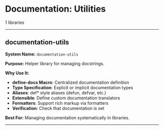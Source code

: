# Documentation: Utilities

1 libraries

---

## documentation-utils

**System Name:** `documentation-utils`

**Purpose:** Helper library for managing docstrings.

**Why Use It:**
- **define-docs Macro**: Centralized documentation definition
- **Type Specification**: Explicit or implicit documentation types
- **Aliases**: def* style aliases (defun, defvar, etc.)
- **Extensible**: Define custom documentation translators
- **Formatters**: Support rich markup via formatters
- **Verification**: Check that documentation is set

**Best For:** Managing documentation systematically in libraries.

---


